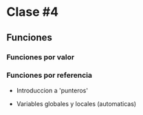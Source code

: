 # Clase #4

## Funciones

### Funciones por valor

### Funciones por referencia

* Introduccion a 'punteros'

* Variables globales y locales (automaticas)


